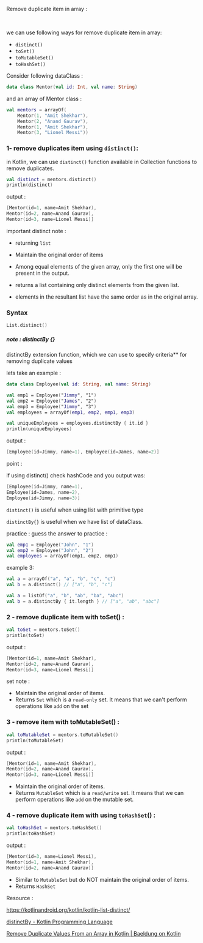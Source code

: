 Remove duplicate item in array :

    

we can use following ways for remove duplicate item in array:

- `distinct()`
- `toSet()`
- `toMutableSet()`
- `toHashSet()`



Consider following dataClass :

```kt
data class Mentor(val id: Int, val name: String)
```

and an array of Mentor class :

```kt
val mentors = arrayOf(
    Mentor(1, "Amit Shekhar"),
    Mentor(2, "Anand Gaurav"),
    Mentor(1, "Amit Shekhar"),
    Mentor(3, "Lionel Messi"))
```

### 1- remove duplicates item using  `distinct()`:

in Kotlin, we can use `distinct()` function available in Collection functions to remove duplicates.

```kt
val distinct = mentors.distinct()
println(distinct)
```

output :

```kt
[Mentor(id=1, name=Amit Shekhar),
Mentor(id=2, name=Anand Gaurav),
Mentor(id=3, name=Lionel Messi)]
```

important distinct note  :

- returning `list`

- Maintain the original order of items

- Among equal elements of the given array, only the first one will be present in the output.

- returns a list containing only distinct elements from the given list.

- elements in the resultant list have the same order as in the original array.

### Syntax

```kt
List.distinct()
```

##### note : distinctBy {}

distinctBy extension function, which we can use to specify criteria** for removing duplicate values

lets  take an example :

```kt
data class Employee(val id: String, val name: String)

val emp1 = Employee("Jimmy", "1")
val emp2 = Employee("James", "2")
val emp3 = Employee("Jimmy", "3")
val employees = arrayOf(emp1, emp2, emp1, emp3)

val uniqueEmployees = employees.distinctBy { it.id }
println(uniqueEmployees)
```

output :

```kt
[Employee(id=Jimmy, name=1), Employee(id=James, name=2)]
```

point :

if using  distinct() check hashCode and you output was:

```kt
[Employee(id=Jimmy, name=1), 
Employee(id=James, name=2), 
Employee(id=Jimmy, name=3)]
```

`distinct()`  is useful when using  list with primitive type

`distinctBy{}` is useful when we have list of dataClass.



practice : guess the answer to practice :

```kt
val emp1 = Employee("John", "1")
val emp2 = Employee("John", "2")
val employees = arrayOf(emp1, emp2, emp1)
```

example 3:

```kt
val a = arrayOf("a", "a", "b", "c", "c")
val b = a.distinct() // ["a", "b", "c"]
```

```kt
val a = listOf("a", "b", "ab", "ba", "abc")
val b = a.distinctBy { it.length } // ["a", "ab", "abc"]
```

### 2 - remove duplicate item with toSet() :

```kt
val toSet = mentors.toSet()
println(toSet)
```

output :

```kt
[Mentor(id=1, name=Amit Shekhar),
Mentor(id=2, name=Anand Gaurav),
Mentor(id=3, name=Lionel Messi)]
```

set note :

- Maintain the original order of items.
- Returns `Set` which is a `read-only` set. It means that we can't perform operations like `add` on the set



### 3 - remove item with toMutableSet() :

```kt
val toMutableSet = mentors.toMutableSet()
println(toMutableSet)
```

output :

```kt
[Mentor(id=1, name=Amit Shekhar),
Mentor(id=2, name=Anand Gaurav),
Mentor(id=3, name=Lionel Messi)]
```

- Maintain the original order of items.
- Returns `MutableSet` which is a `read/write` set. It means that we can perform operations like `add` on the mutable set.



### 4 - remove duplicate item with using `toHashSet`()  :

```kt
val toHashSet = mentors.toHashSet()
println(toHashSet)
```

output :

```kts
[Mentor(id=3, name=Lionel Messi),
Mentor(id=1, name=Amit Shekhar),
Mentor(id=2, name=Anand Gaurav)]
```

- Similar to `MutableSet` but do NOT maintain the original order of items.
- Returns `HashSet`













Resource :

https://kotlinandroid.org/kotlin/kotlin-list-distinct/

[distinctBy - Kotlin Programming Language](https://kotlinlang.org/api/latest/jvm/stdlib/kotlin.collections/distinct-by.html)

[Remove Duplicate Values From an Array in Kotlin | Baeldung on Kotlin](https://www.baeldung.com/kotlin/array-remove-duplicates)
